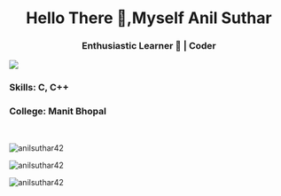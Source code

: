 <h1 align="center">Hello There 🤙,Myself Anil Suthar </h1>

<h3 align="center"> Enthusiastic Learner 📖 | Coder </h3>


![](https://raw.githubusercontent.com/halfrost/halfrost/master/icons/header_.png)


<p align="center"> </p>

<h3> Skills: C, C++</h3>

<h3> College: Manit Bhopal </h3> <br />


<p align="left"> <img src="https://github-profile-trophy.vercel.app/?username=anilsuthar42" alt="anilsuthar42"> </p>

<p align="left"> <img src="https://github-readme-stats.vercel.app/api/top-langs?username=anilsuthar42&show_icons=true&locale=en&layout=compact" alt="anilsuthar42" > </p>

<p align="left"> <img src="https://github-readme-stats.vercel.app/api?username=anilsuthar42&show_icons=true&locale=en" alt="anilsuthar42" ></p>
<!--
**anilsuthar42/anilsuthar42** is a ✨ _special_ ✨ repository because its `README.md` (this file) appears on your GitHub profile.

Here are some ideas to get you started:

- 🔭 I’m currently working on ...
- 🌱 I’m currently learning ...
- 👯 I’m looking to collaborate on ...
- 🤔 I’m looking for help with ...
- 💬 Ask me about ...
- 📫 How to reach me: ...
- 😄 Pronouns: ...
- ⚡ Fun fact: ...
-->
